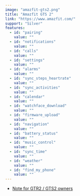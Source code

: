 ```yaml
---
image: "amazfit-gts2.png"
title: "Amazfit GTS 2"
link: "https://www.amazfit.com/"
support: "Silver"
features:
  - id: "pairing"
    value: ""
  - id: "notifications"
    value: ""
  - id: "calls"
    value: ""
  - id: "settings"
    value: ""
  - id: "alarms"
    value: ""
  - id: "sync_steps_heartrate"
    value: ""
  - id: "sync_activities"
    value: ""
  - id: "calendar"
    value: ""
  - id: "watchface_download"
    value: ""
  - id: "firmware_upload"
    value: ""
  - id: "navigation"
    value: ""
  - id: "battery_status"
    value: ""
  - id: "music_control"
    value: ""
  - id: "sync_time"
    value: ""
  - id: "weather"
    value: ""
  - id: "find_my_phone"
    value: ""
---
```


* [Note for GTR2 / GTS2 owners](Appearance)
